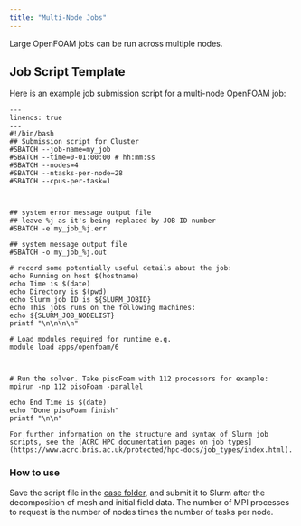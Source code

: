 ```yaml
---
title: "Multi-Node Jobs"
---
```


Large OpenFOAM jobs can be run across multiple nodes.


## Job Script Template

Here is an example job submission script for a multi-node OpenFOAM job:

```{code-block} bash
---
linenos: true
---
#!/bin/bash
## Submission script for Cluster
#SBATCH --job-name=my_job
#SBATCH --time=0-01:00:00 # hh:mm:ss
#SBATCH --nodes=4
#SBATCH --ntasks-per-node=28
#SBATCH --cpus-per-task=1



## system error message output file
## leave %j as it's being replaced by JOB ID number
#SBATCH -e my_job_%j.err

## system message output file
#SBATCH -o my_job_%j.out

# record some potentially useful details about the job: 
echo Running on host $(hostname) 
echo Time is $(date) 
echo Directory is $(pwd) 
echo Slurm job ID is ${SLURM_JOBID} 
echo This jobs runs on the following machines: 
echo ${SLURM_JOB_NODELIST} 
printf "\n\n\n\n" 

# Load modules required for runtime e.g.
module load apps/openfoam/6



# Run the solver. Take pisoFoam with 112 processors for example:
mpirun -np 112 pisoFoam -parallel 

echo End Time is $(date) 
echo "Done pisoFoam finish"
printf "\n\n"

```

```{note}
For further information on the structure and syntax of Slurm job scripts, see the [ACRC HPC documentation pages on job types](https://www.acrc.bris.ac.uk/protected/hpc-docs/job_types/index.html).
```
### How to use
Save the script file in the [case folder](https://www.openfoam.com/documentation/user-guide/2-openfoam-cases), and submit it to Slurm after the decomposition of mesh and initial field data. The number of MPI processes to request is the number of nodes times the number of tasks per node. 

